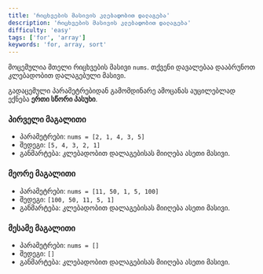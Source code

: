 ```yaml
---
title: 'რიცხვების მასივის კლებადობით დალაგება'
description: 'რიცხვების მასივის კლებადობით დალაგება'
difficulty: 'easy'
tags: ['for', 'array']
keywords: 'for, array, sort'
---
```


მოცემულია მთელი რიცხვების მასივი `nums`.
თქვენი დავალებაა დააბრუნოთ კლებადობით დალაგებული მასივი.

გადაცემული პარამეტრებიდან გამომდინარე ამოცანას აუცილებლად ექნება **ერთი სწორი პასუხი**.

### პირველი მაგალითი

- პარამეტრები: `nums = [2, 1, 4, 3, 5]`
- შედეგი: `[5, 4, 3, 2, 1]`
- განმარტება: კლებადობით დალაგებისას მიიღება ასეთი მასივი.

### მეორე მაგალითი

- პარამეტრები: `nums = [11, 50, 1, 5, 100]`
- შედეგი: `[100, 50, 11, 5, 1]`
- განმარტება: კლებადობით დალაგებისას მიიღება ასეთი მასივი.

### მესამე მაგალითი

- პარამეტრები: `nums = []`
- შედეგი: `[]`
- განმარტება: კლებადობით დალაგებისას მიიღება ასეთი მასივი.
